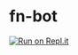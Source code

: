 # fn-bot

[![Run on Repl.it](https://repl.it/badge/github/ytdoener/fn-bot)](https://repl.it/github/ytdoener/fn-bot)
